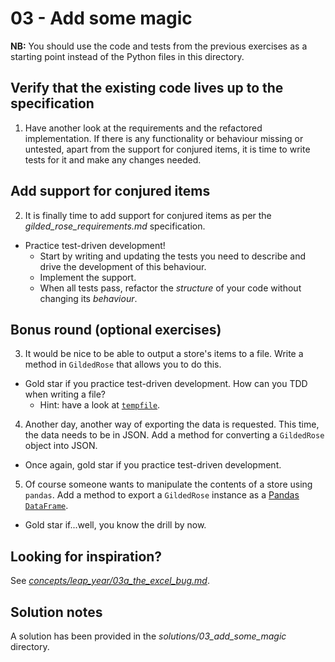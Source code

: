 # 03 - Add some magic

**NB:** You should use the code and tests from the previous exercises as a starting point instead of the Python files in this directory. 

## Verify that the existing code lives up to the specification

1. Have another look at the requirements and the refactored implementation. If there is any functionality or behaviour missing or untested, apart from the support for conjured items, it is time to write tests for it and make any changes needed.

## Add support for conjured items

2. It is finally time to add support for conjured items as per the _gilded_rose_requirements.md_ specification.
* Practice test-driven development!
  * Start by writing and updating the tests you need to describe and drive the development of this behaviour.
  * Implement the support.
  * When all tests pass, refactor the _structure_ of your code without changing its _behaviour_.

## Bonus round (optional exercises)

3. It would be nice to be able to output a store's items to a file. Write a method in `GildedRose` that allows you to do this.
* Gold star if you practice test-driven development. How can you TDD when writing a file?
  * Hint: have a look at [`tempfile`](https://docs.python.org/3/library/tempfile.html).

4. Another day, another way of exporting the data is requested. This time, the data needs to be in JSON. Add a method for converting a `GildedRose` object into JSON.
* Once again, gold star if you practice test-driven development.

5. Of course someone wants to manipulate the contents of a store using `pandas`. Add a method to export a `GildedRose` instance as a [Pandas `DataFrame`](https://pandas.pydata.org/pandas-docs/stable/reference/api/pandas.DataFrame.html).
* Gold star if...well, you know the drill by now.

## Looking for inspiration?

See [_concepts/leap_year/03a_the_excel_bug.md_](../../concepts/leap_year/03a_the_excel_bug.md).

## Solution notes

A solution has been provided in the _solutions/03_add_some_magic_ directory.
